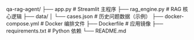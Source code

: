 qa-rag-agent/
├── app.py                  # Streamlit 主程序
├── rag_engine.py           # RAG 核心逻辑
├── data/
│   └── cases.json          # 历史问题数据（示例）
├── docker-compose.yml      # Docker 编排文件
├── Dockerfile              # 应用镜像
├── requirements.txt        # Python 依赖
└── README.md
